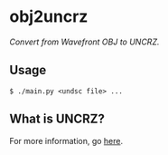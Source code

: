 # obj2uncrz

_Convert from Wavefront OBJ to UNCRZ._

## Usage

    $ ./main.py <undsc file> ...

## What is UNCRZ?

For more information, go [here][0].

[0]: https://github.com/VisualMelon/Marsens
